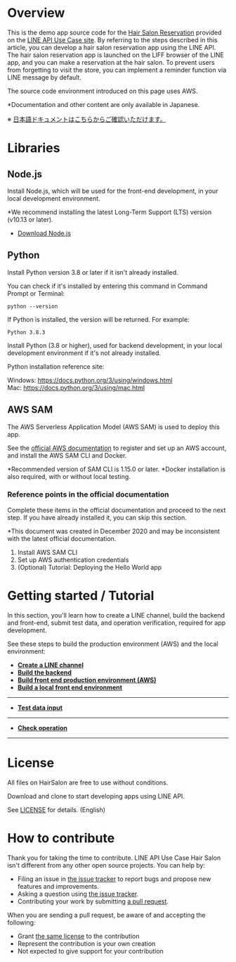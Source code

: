 # Overview

This is the demo app source code for the [Hair Salon Reservation](https://lineapiusecase.com/en/usecase/reservation.html) provided on the [LINE API Use Case site](https://lineapiusecase.com/en/top.html). By referring to the steps described in this article, you can develop a hair salon reservation app using the LINE API. The hair salon reservation app is launched on the LIFF browser of the LINE app, and you can make a reservation at the hair salon. To prevent users from forgetting to visit the store, you can implement a reminder function via LINE message by default.

The source code environment introduced on this page uses AWS.

*Documentation and other content are only available in Japanese.

※ [日本語ドキュメントはこちらからご確認いただけます。](../../README.md)

# Libraries

## Node.js

Install Node.js, which will be used for the front-end development, in your local development environment.

*We recommend installing the latest Long-Term Support (LTS) version (v10.13 or later).

- [Download Node.js](https://nodejs.org/en/download/)

## Python

Install Python version 3.8 or later if it isn't already installed.

You can check if it's installed by entering this command in Command Prompt or Terminal:

```
python --version
```

If Python is installed, the version will be returned. For example:

```
Python 3.8.3
```

Install Python (3.8 or higher), used for backend development, in your local development environment if it's not already installed.

Python installation reference site:

Windows: https://docs.python.org/3/using/windows.html  
Mac: https://docs.python.org/3/using/mac.html

## AWS SAM

The AWS Serverless Application Model (AWS SAM) is used to deploy this app.

See the [official AWS documentation](https://docs.aws.amazon.com/serverless-application-model/latest/developerguide/serverless-sam-cli-install.html) to register and set up an AWS account, and install the AWS SAM CLI and Docker.

*Recommended version of SAM CLI is 1.15.0 or later.
*Docker installation is also required, with or without local testing.

### Reference points in the official documentation

Complete these items in the official documentation and proceed to the next step. If you have already installed it, you can skip this section.

*This document was created in December 2020 and may be inconsistent with the latest official documentation.

1. Install AWS SAM CLI
1. Set up AWS authentication credentials
1. (Optional) Tutorial: Deploying the Hello World app

# Getting started / Tutorial

In this section, you'll learn how to create a LINE channel, build the backend and front-end, submit test data, and operation verification, required for app development.

See these steps to build the production environment (AWS) and the local environment:

- **[Create a LINE channel](liff-channel-create.md)**
- **[Build the backend](back-end-construction.md)**
- **[Build front end production environment (AWS)](front-end-construction.md)**
- **[Build a local front end environment](front-end-development-environment.md)**
***
- **[Test data input](test-data-charge.md)**
***
- **[Check operation](validation.md)**
***

# License

All files on HairSalon are free to use without conditions.

Download and clone to start developing apps using LINE API.

See [LICENSE](LICENSE) for details. (English)

# How to contribute

Thank you for taking the time to contribute. LINE API Use Case Hair Salon isn't different from any other open source projects. You can help by:

- Filing an issue in [the issue tracker](https://github.com/line/line-api-use-case-reservation-hairsalon/issues) to report bugs and propose new features and improvements.
- Asking a question using [the issue tracker](https://github.com/line/line-api-use-case-reservation-hairsalon/issues).
- Contributing your work by submitting [a pull request](https://github.com/line/line-api-use-case-reservation-hairsalon/pulls).

When you are sending a pull request, be aware of and accepting the following:

- Grant [the same license](LICENSE) to the contribution
- Represent the contribution is your own creation
- Not expected to give support for your contribution
